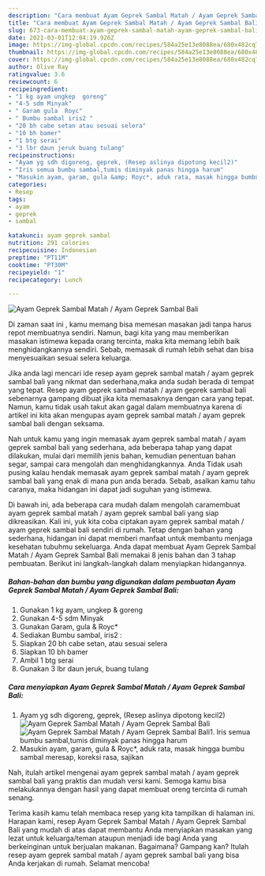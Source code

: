 ```yaml
---
description: "Cara membuat Ayam Geprek Sambal Matah / Ayam Geprek Sambal Bali yang enak dan Mudah Dibuat"
title: "Cara membuat Ayam Geprek Sambal Matah / Ayam Geprek Sambal Bali yang enak dan Mudah Dibuat"
slug: 673-cara-membuat-ayam-geprek-sambal-matah-ayam-geprek-sambal-bali-yang-enak-dan-mudah-dibuat
date: 2021-03-01T12:04:19.926Z
image: https://img-global.cpcdn.com/recipes/584a25e13e8088ea/680x482cq70/ayam-geprek-sambal-matah-ayam-geprek-sambal-bali-foto-resep-utama.jpg
thumbnail: https://img-global.cpcdn.com/recipes/584a25e13e8088ea/680x482cq70/ayam-geprek-sambal-matah-ayam-geprek-sambal-bali-foto-resep-utama.jpg
cover: https://img-global.cpcdn.com/recipes/584a25e13e8088ea/680x482cq70/ayam-geprek-sambal-matah-ayam-geprek-sambal-bali-foto-resep-utama.jpg
author: Olive Ray
ratingvalue: 3.6
reviewcount: 6
recipeingredient:
- "1 kg ayam ungkep  goreng"
- "4-5 sdm Minyak"
- " Garam gula  Royc"
- " Bumbu sambal iris2 "
- "20 bh cabe setan atau sesuai selera"
- "10 bh bamer"
- "1 btg serai"
- "3 lbr daun jeruk buang tulang"
recipeinstructions:
- "Ayam yg sdh digoreng, geprek, (Resep aslinya dipotong kecil2)"
- "Iris semua bumbu sambal,tumis diminyak panas hingga harum"
- "Masukin ayam, garam, gula &amp; Royc*, aduk rata, masak hingga bumbu sambal meresap, koreksi rasa, sajikan"
categories:
- Resep
tags:
- ayam
- geprek
- sambal

katakunci: ayam geprek sambal 
nutrition: 291 calories
recipecuisine: Indonesian
preptime: "PT11M"
cooktime: "PT30M"
recipeyield: "1"
recipecategory: Lunch

---
```



![Ayam Geprek Sambal Matah / Ayam Geprek Sambal Bali](https://img-global.cpcdn.com/recipes/584a25e13e8088ea/680x482cq70/ayam-geprek-sambal-matah-ayam-geprek-sambal-bali-foto-resep-utama.jpg)

Di zaman  saat ini , kamu memang bisa memesan masakan jadi tanpa harus repot membuatnya sendiri. Namun, bagi kita yang mau memberikan masakan istimewa kepada orang tercinta, maka kita memang lebih baik menghidangkannya sendiri. Sebab, memasak di rumah lebih sehat dan bisa menyesuaikan sesuai selera keluarga.

Jika anda lagi mencari ide resep ayam geprek sambal matah / ayam geprek sambal bali yang nikmat dan sederhana,maka anda sudah berada di tempat yang tepat. Resep ayam geprek sambal matah / ayam geprek sambal bali  sebenarnya gampang dibuat jika kita memasaknya dengan cara yang tepat. Namun, kamu tidak usah takut akan gagal dalam membuatnya 
karena di artikel ini kita akan mengupas ayam geprek sambal matah / ayam geprek sambal bali dengan seksama.  



Nah untuk kamu yang ingin memasak ayam geprek sambal matah / ayam geprek sambal bali yang sederhana, ada beberapa tahap yang dapat dilakukan, mulai dari memilih jenis bahan, kemudian penentuan bahan segar, sampai cara mengolah dan menghidangkannya. Anda Tidak usah pusing kalau hendak memasak ayam geprek sambal matah / ayam geprek sambal bali yang enak di mana pun anda berada. Sebab, asalkan kamu  tahu caranya, maka hidangan ini dapat jadi suguhan yang istimewa.

Di bawah ini, ada beberapa cara mudah dalam mengolah caramembuat ayam geprek sambal matah / ayam geprek sambal bali yang siap dikreasikan. Kali ini, yuk kita coba ciptakan ayam geprek sambal matah / ayam geprek sambal bali sendiri di rumah. Tetap dengan bahan yang sederhana, hidangan ini dapat memberi manfaat untuk membantu menjaga kesehatan tubuhmu sekeluarga. Anda dapat membuat Ayam Geprek Sambal Matah / Ayam Geprek Sambal Bali memakai 8 jenis bahan dan 3 tahap pembuatan. Berikut ini langkah-langkah dalam menyiapkan hidangannya.

<!--inarticleads1-->

##### Bahan-bahan dan bumbu yang digunakan dalam pembuatan Ayam Geprek Sambal Matah / Ayam Geprek Sambal Bali:

1. Gunakan 1 kg ayam, ungkep &amp; goreng
1. Gunakan 4-5 sdm Minyak
1. Gunakan  Garam, gula &amp; Royc*
1. Sediakan  Bumbu sambal, iris2 :
1. Siapkan 20 bh cabe setan, atau sesuai selera
1. Siapkan 10 bh bamer
1. Ambil 1 btg serai
1. Gunakan 3 lbr daun jeruk, buang tulang




<!--inarticleads2-->

##### Cara menyiapkan Ayam Geprek Sambal Matah / Ayam Geprek Sambal Bali:

1. Ayam yg sdh digoreng, geprek, (Resep aslinya dipotong kecil2)
<img src="https://img-global.cpcdn.com/steps/d48f58d73d3b4f0d/160x128cq70/ayam-geprek-sambal-matah-ayam-geprek-sambal-bali-langkah-memasak-1-foto.jpg" alt="Ayam Geprek Sambal Matah / Ayam Geprek Sambal Bali"><img src="https://img-global.cpcdn.com/steps/51fb3915f69a8df2/160x128cq70/ayam-geprek-sambal-matah-ayam-geprek-sambal-bali-langkah-memasak-1-foto.jpg" alt="Ayam Geprek Sambal Matah / Ayam Geprek Sambal Bali">1. Iris semua bumbu sambal,tumis diminyak panas hingga harum
1. Masukin ayam, garam, gula &amp; Royc*, aduk rata, masak hingga bumbu sambal meresap, koreksi rasa, sajikan




Nah, itulah artikel mengenai  ayam geprek sambal matah / ayam geprek sambal bali  yang praktis dan mudah versi kami. Semoga kamu bisa melakukannya dengan hasil yang dapat membuat oreng tercinta di rumah senang. 

Terima kasih kamu telah membaca resep yang kita tampilkan di halaman ini. Harapan kami, resep  Ayam Geprek Sambal Matah / Ayam Geprek Sambal Bali yang mudah di atas dapat membantu Anda menyiapkan masakan yang lezat untuk keluarga/teman ataupun menjadi ide bagi Anda yang berkeinginan untuk berjualan makanan. Bagaimana? Gampang kan? Itulah resep ayam geprek sambal matah / ayam geprek sambal bali yang bisa Anda kerjakan di rumah. Selamat mencoba!

